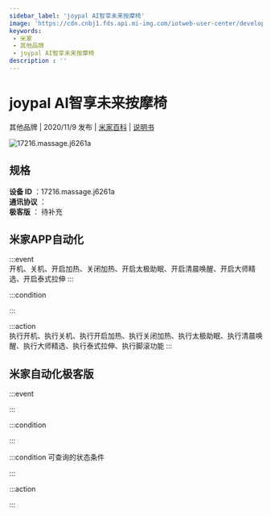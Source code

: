 ```yaml
---
sidebar_label: 'joypal AI智享未来按摩椅'
image: 'https://cdn.cnbj1.fds.api.mi-img.com/iotweb-user-center/developer_1679071858561uhn2Lnwz.png?GalaxyAccessKeyId=AKVGLQWBOVIRQ3XLEW&Expires=9223372036854775807&Signature=mFcgryZhSaiNGEXdw0VA4Cvgs4Y='
keywords: 
 - 米家
 - 其他品牌
 - joypal AI智享未来按摩椅
description : ''
---
```

# joypal AI智享未来按摩椅

其他品牌 | 2020/11/9 发布 | [米家百科](https://home.mi.com/webapp/content/baike/product/index.html?model=17216.massage.j6261a) | [说明书](https://home.mi.com/views/introduction.html?model=17216.massage.j6261a&region=cn)

![17216.massage.j6261a](https://cdn.cnbj1.fds.api.mi-img.com/iotweb-user-center/developer_1679071858561uhn2Lnwz.png?GalaxyAccessKeyId=AKVGLQWBOVIRQ3XLEW&Expires=9223372036854775807&Signature=mFcgryZhSaiNGEXdw0VA4Cvgs4Y=)

## 规格  
> 
**设备 ID** ：17216.massage.j6261a  
**通讯协议** ：  
**极客版**  ： 待补充 


## 米家APP自动化  

:::event  
开机、关机、开启加热、关闭加热、开启太极助眠、开启清晨唤醒、开启大师精选、开启泰式拉伸
:::

:::condition  

:::

:::action   
执行开机、执行关机、执行开启加热、执行关闭加热、执行太极助眠、执行清晨唤醒、执行大师精选、执行泰式拉伸、执行脚滚功能
:::

## 米家自动化极客版  

:::event  

:::

:::condition  

:::

:::condition 可查询的状态条件  

:::

:::action  

:::

        
